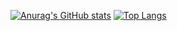 [![Anurag's GitHub stats](https://github-readme-stats.vercel.app/api?username=srevrtt)](https://github.com/anuraghazra/github-readme-stats)
[![Top Langs](https://github-readme-stats.vercel.app/api/top-langs/?username=srevrtt&theme=tokyonight)](https://github.com/anuraghazra/github-readme-stats)
